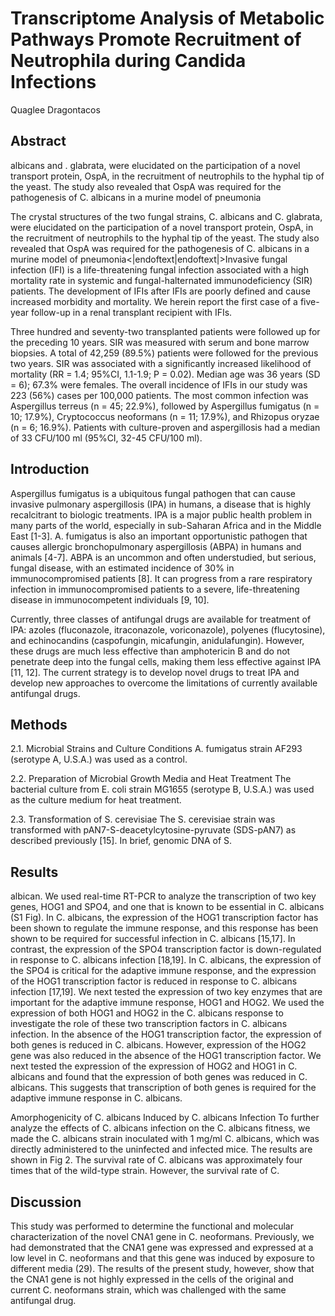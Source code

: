 # Transcriptome Analysis of Metabolic Pathways Promote Recruitment of Neutrophila during Candida Infections
Quaglee Dragontacos


## Abstract
albicans and . glabrata, were elucidated on the participation of a novel transport protein, OspA, in the recruitment of neutrophils to the hyphal tip of the yeast. The study also revealed that OspA was required for the pathogenesis of C. albicans in a murine model of pneumonia

The crystal structures of the two fungal strains, C. albicans and C. glabrata, were elucidated on the participation of a novel transport protein, OspA, in the recruitment of neutrophils to the hyphal tip of the yeast. The study also revealed that OspA was required for the pathogenesis of C. albicans in a murine model of pneumonia<|endoftext|endoftext|>Invasive fungal infection (IFI) is a life-threatening fungal infection associated with a high mortality rate in systemic and fungal-halternated immunodeficiency (SIR) patients. The development of IFIs after IFIs are poorly defined and cause increased morbidity and mortality. We herein report the first case of a five-year follow-up in a renal transplant recipient with IFIs.

Three hundred and seventy-two transplanted patients were followed up for the preceding 10 years. SIR was measured with serum and bone marrow biopsies. A total of 42,259 (89.5%) patients were followed for the previous two years. SIR was associated with a significantly increased likelihood of mortality (RR = 1.4; 95%CI, 1.1-1.9; P = 0.02). Median age was 36 years (SD = 6); 67.3% were females. The overall incidence of IFIs in our study was 223 (56%) cases per 100,000 patients. The most common infection was Aspergillus terreus (n = 45; 22.9%), followed by Aspergillus fumigatus (n = 10; 17.9%), Cryptococcus neoformans (n = 11; 17.9%), and Rhizopus oryzae (n = 6; 16.9%). Patients with culture-proven and aspergillosis had a median of 33 CFU/100 ml (95%CI, 32-45 CFU/100 ml).


## Introduction
Aspergillus fumigatus is a ubiquitous fungal pathogen that can cause invasive pulmonary aspergillosis (IPA) in humans, a disease that is highly recalcitrant to biologic treatments. IPA is a major public health problem in many parts of the world, especially in sub-Saharan Africa and in the Middle East [1-3]. A. fumigatus is also an important opportunistic pathogen that causes allergic bronchopulmonary aspergillosis (ABPA) in humans and animals [4-7]. ABPA is an uncommon and often understudied, but serious, fungal disease, with an estimated incidence of 30% in immunocompromised patients [8]. It can progress from a rare respiratory infection in immunocompromised patients to a severe, life-threatening disease in immunocompetent individuals [9, 10].

Currently, three classes of antifungal drugs are available for treatment of IPA: azoles (fluconazole, itraconazole, voriconazole), polyenes (flucytosine), and echinocandins (caspofungin, micafungin, anidulafungin). However, these drugs are much less effective than amphotericin B and do not penetrate deep into the fungal cells, making them less effective against IPA [11, 12]. The current strategy is to develop novel drugs to treat IPA and develop new approaches to overcome the limitations of currently available antifungal drugs.


## Methods
2.1. Microbial Strains and Culture Conditions
A. fumigatus strain AF293 (serotype A, U.S.A.) was used as a control.

2.2. Preparation of Microbial Growth Media and Heat Treatment
The bacterial culture from E. coli strain MG1655 (serotype B, U.S.A.) was used as the culture medium for heat treatment.

2.3. Transformation of S. cerevisiae
The S. cerevisiae strain was transformed with pAN7-S-deacetylcytosine-pyruvate (SDS-pAN7) as described previously [15]. In brief, genomic DNA of S.


## Results
albican. We used real-time RT-PCR to analyze the transcription of two key genes, HOG1 and SPO4, and one that is known to be essential in C. albicans (S1 Fig). In C. albicans, the expression of the HOG1 transcription factor has been shown to regulate the immune response, and this response has been shown to be required for successful infection in C. albicans [15,17]. In contrast, the expression of the SPO4 transcription factor is down-regulated in response to C. albicans infection [18,19]. In C. albicans, the expression of the SPO4 is critical for the adaptive immune response, and the expression of the HOG1 transcription factor is reduced in response to C. albicans infection [17,19]. We next tested the expression of two key enzymes that are important for the adaptive immune response, HOG1 and HOG2. We used the expression of both HOG1 and HOG2 in the C. albicans response to investigate the role of these two transcription factors in C. albicans infection. In the absence of the HOG1 transcription factor, the expression of both genes is reduced in C. albicans. However, expression of the HOG2 gene was also reduced in the absence of the HOG1 transcription factor. We next tested the expression of the expression of HOG2 and HOG1 in C. albicans and found that the expression of both genes was reduced in C. albicans. This suggests that transcription of both genes is required for the adaptive immune response in C. albicans.

Amorphogenicity of C. albicans Induced by C. albicans Infection
To further analyze the effects of C. albicans infection on the C. albicans fitness, we made the C. albicans strain inoculated with 1 mg/ml C. albicans, which was directly administered to the uninfected and infected mice. The results are shown in Fig 2. The survival rate of C. albicans was approximately four times that of the wild-type strain. However, the survival rate of C.


## Discussion
This study was performed to determine the functional and molecular characterization of the novel CNA1 gene in C. neoformans. Previously, we had demonstrated that the CNA1 gene was expressed and expressed at a low level in C. neoformans and that this gene was induced by exposure to different media (29). The results of the present study, however, show that the CNA1 gene is not highly expressed in the cells of the original and current C. neoformans strain, which was challenged with the same antifungal drug.
